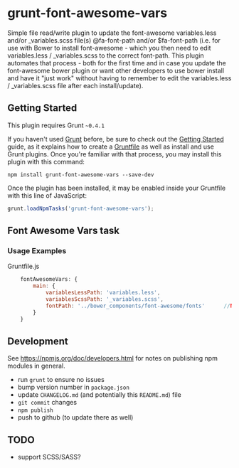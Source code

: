 # grunt-font-awesome-vars

Simple file read/write plugin to update the font-awesome variables.less and/or _variables.scss file(s) @fa-font-path and/or $fa-font-path (i.e. for use with Bower to install font-awesome - which you then need to edit variables.less / _variables.scss to the correct font-path. This plugin automates that process - both for the first time and in case you update the font-awesome bower plugin or want other developers to use bower install and have it "just work" without having to remember to edit the variables.less / _variables.scss file after each install/update).

## Getting Started
This plugin requires Grunt `~0.4.1`

If you haven't used [Grunt](http://gruntjs.com/) before, be sure to check out the [Getting Started](http://gruntjs.com/getting-started) guide, as it explains how to create a [Gruntfile](http://gruntjs.com/sample-gruntfile) as well as install and use Grunt plugins. Once you're familiar with that process, you may install this plugin with this command:

```shell
npm install grunt-font-awesome-vars --save-dev
```

Once the plugin has been installed, it may be enabled inside your Gruntfile with this line of JavaScript:

```js
grunt.loadNpmTasks('grunt-font-awesome-vars');
```


## Font Awesome Vars task

### Usage Examples
Gruntfile.js
```js
	fontAwesomeVars: {
		main: {
			variablesLessPath: 'variables.less',
			variablesScssPath: '_variables.scss',
			fontPath: '../bower_components/font-awesome/fonts'		//NOTE: this must be relative to FINAL, compiled .css file - NOT the variables.less / _variables.scss file! For example, this would be the correct path if the compiled css file is main.css which is in 'src/build' and the font awesome font is in 'src/bower_components/font-awesome/fonts' - since to get from main.css to the fonts directory, you first go back a directory then go into bower_components > font-awesome > fonts.
		}
	}
```

## Development
See https://npmjs.org/doc/developers.html for notes on publishing npm modules in general.
- run `grunt` to ensure no issues
- bump version number in `package.json`
- update `CHANGELOG.md` (and potentially this `README.md`) file
- `git commit` changes
- `npm publish`
- push to github (to update there as well)

## TODO
- support SCSS/SASS?